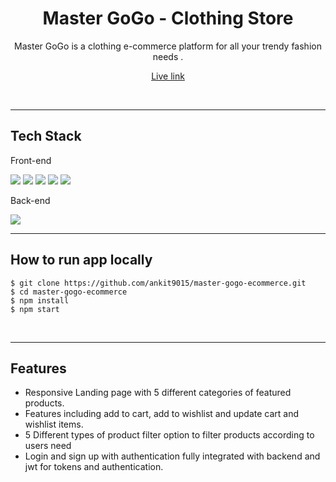<h1 align="center">Master GoGo - Clothing Store</h1>
<p align="center">Master GoGo is a clothing e-commerce platform for all your trendy fashion needs .
<p  align="center"><a href="https://master-gogo-ecom.netlify.app/">Live link</a><p>
<br />

---
<h2>Tech Stack</h2>
<p>Front-end </p>
<p float="left">
<img src="https://img.shields.io/badge/React-20232A?style=for-the-badge&logo=react&logoColor=61DAFB" /> <img src="https://img.shields.io/badge/HTML5-E34F26?style=for-the-badge&logo=html5&logoColor=white" /> <img src="https://img.shields.io/badge/CSS3-1572B6?style=for-the-badge&logo=css3&logoColor=white" />
<img src="https://img.shields.io/badge/npm-CB3837?style=for-the-badge&logo=npm&logoColor=white" />
<img src="https://img.shields.io/badge/React_Router-CA4245?style=for-the-badge&logo=react-router&logoColor=white" />
</p>

<p>Back-end </p>
<img src="https://ik.imagekit.io/ankit9015/mockbee_fKHVH60Lz.png?ik-sdk-version=javascript-1.4.3&updatedAt=1658483159594" />

<br />

---
<h2>How to run app locally</h2>

```
$ git clone https://github.com/ankit9015/master-gogo-ecommerce.git
$ cd master-gogo-ecommerce
$ npm install
$ npm start
```

<br />

---
<h2>Features</h2>

- Responsive Landing page with 5 different categories of featured products.
- Features including add to cart, add to wishlist and update cart and wishlist items.
- 5 Different types of product filter option to filter products according to users need
- Login and sign up with authentication fully integrated with backend and jwt for tokens and authentication.





